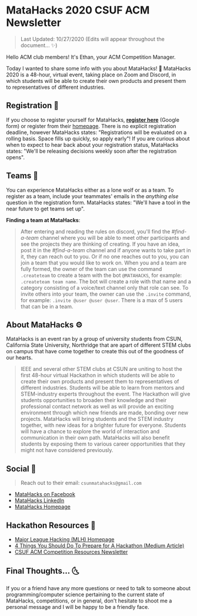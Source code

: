 # MataHacks 2020 CSUF ACM Newsletter 

> Last Updated: 10/27/2020 (Edits will appear throughout the document... ✨)

Hello ACM club members! It's Ethan, your ACM Competition Manager.

Today I wanted to share some info with you about MataHacks! 🎉
MataHacks 2020 is a 48-hour, virtual event, taking place on Zoom and Discord, in which students will be able to create their own products and present them to representatives of different industries.

## Registration 🙈

If you choose to register yourself for MataHacks, [**register here**](https://docs.google.com/forms/d/e/1FAIpQLSdej0S5_38_FnW4D4F26U52kQ6ehE1NBvAh56QUeRl0XgEHkQ/viewform) (Google form) or register from their [homepage](https://matahacks.com/).
There is no explicit registration deadline, however MataHacks states: "Registrations will be evaluated on a rolling basis. Space fills up quickly, so apply early"!
If you are curious about when to expect to hear back about your registration status, MataHacks states: "We'll be releasing decisions weekly soon after the registration opens".

## Teams 🤘

You can experience MataHacks either as a lone wolf or as a team.
To register as a team, include your teammates' emails in the *anything else* question in the registration form.
MataHacks states: "We'll have a tool in the near future to get teams set up".

**Finding a team at MataHacks**:

> After entering and reading the rules on discord, you'll find the *#find-a-team* channel where you will be able to meet other participants and see the projects they are thinking of creating.
> If you have an idea, post it in the *#find-a-team* channel and if anyone wants to take part in it, they can reach out to you.
> Or if no one reaches out to you, you can join a team that you would like to work on.
> When you and a team are fully formed, the owner of the team can use the command `.createteam` to create a team with the bot `@MATAHACKS`, for example: `.createteam team name`.
> The bot will create a role with that name and a category consisting of a voice/text channel only that role can see.
> To invite others into your team, the owner can use the `.invite` command, for example: `.invite @user @user @user`.
> There is a max of 5 users that can be in a team.

## About MataHacks ⚙️

MataHacks is an event ran by a group of university students from CSUN, California State University, Northridge that are apart of different STEM clubs on campus that have come together to create this out of the goodness of our hearts.

> IEEE and several other STEM clubs at CSUN are uniting to host the first 48-hour virtual Hackathon in which students will be able to create their own products and present them to representatives of different industries.
> Students will be able to learn from mentors and STEM-industry experts throughout the event.
> The Hackathon will give students opportunities to broaden their knowledge and their professional contact network as well as will provide an exciting environment through which new friends are made, bonding over new projects.
> MataHacks will bring students and the STEM industry together, with new ideas for a brighter future for everyone.
> Students will have a chance to explore the world of interaction and communication in their own path.
> MataHacks will also benefit students by exposing them to various career opportunities that they might not have considered previously.

## Social 🔗

> Reach out to their email: `csunmatahacks@gmail.com `

- [MataHacks on Facebook](https://fb.me/e/19SmfSWcw)
- [MataHacks LinkedIn](https://www.linkedin.com/events/matahacks6718389265887318016/)
- [MataHacks Homepage](https://matahacks.com/)

## Hackathon Resources 🧠

- [Major League Hacking (MLH) Homepage](https://mlh.io/)
- [4 Things You Should Do To Prepare for A Hackathon (Medium Article)](https://learn.onemonth.com/4-things-prepare-hackathon/)
- [CSUF ACM Competition Resources Newsletter](./Resources.md)

## Final Thoughts... 🌜

If you or a friend have any more questions or need to talk to someone about programming/computer science pertaining to the current state of MataHacks, competitions, or in general, don't hesitate to shoot me a personal message and I will be happy to be a friendly face.
